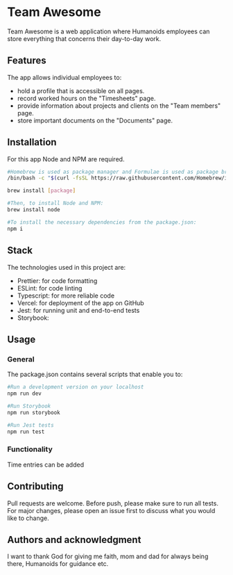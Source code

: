 # Team Awesome

Team Awesome is a web application where Humanoids employees can store everything that concerns their day-to-day work.

## Features

The app allows individual employees to:

- hold a profile that is accessible on all pages.
- record worked hours on the "Timesheets" page.
- provide information about projects and clients on the "Team members" page.
- store important documents on the "Documents" page.

## Installation

For this app Node and NPM are required.

```bash
#Homebrew is used as package manager and Formulae is used as package browser. If you don't have these installed yet, here's how to do that:
/bin/bash -c "$(curl -fsSL https://raw.githubusercontent.com/Homebrew/install/HEAD/install.sh)"

brew install [package]

#Then, to install Node and NPM:
brew install node

#To install the necessary dependencies from the package.json:
npm i
```

## Stack

The technologies used in this project are:

- Prettier: for code formatting
- ESLint: for code linting
- Typescript: for more reliable code
- Vercel: for deployment of the app on GitHub
- Jest: for running unit and end-to-end tests
- Storybook:

## Usage

### General

The package.json contains several scripts that enable you to:

```bash
#Run a development version on your localhost
npm run dev

#Run Storybook
npm run storybook

#Run Jest tests
npm run test
```

### Functionality

Time entries can be added

## Contributing

Pull requests are welcome. Before push, please make sure to run all tests. For major changes, please open an issue first to discuss what you would like to change.

## Authors and acknowledgment

I want to thank God for giving me faith, mom and dad for always being there, Humanoids for guidance etc.
